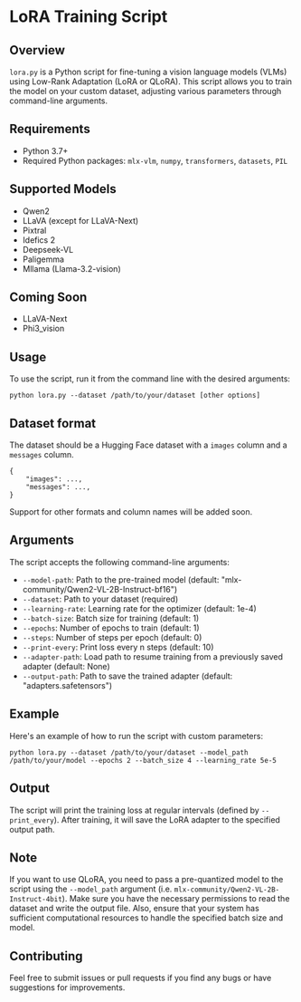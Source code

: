 # LoRA Training Script

## Overview

`lora.py` is a Python script for fine-tuning a vision language models (VLMs) using Low-Rank Adaptation (LoRA or QLoRA). This script allows you to train the model on your custom dataset, adjusting various parameters through command-line arguments.

## Requirements

- Python 3.7+
- Required Python packages: `mlx-vlm`, `numpy`, `transformers`, `datasets`, `PIL`

## Supported Models
- Qwen2
- LLaVA (except for LLaVA-Next)
- Pixtral
- Idefics 2
- Deepseek-VL
- Paligemma
- Mllama (Llama-3.2-vision)

## Coming Soon
- LLaVA-Next
- Phi3_vision

## Usage

To use the script, run it from the command line with the desired arguments:

```
python lora.py --dataset /path/to/your/dataset [other options]
```

## Dataset format

The dataset should be a Hugging Face dataset with a `images` column and a `messages` column.

```
{
    "images": ...,
    "messages": ...,
}
```

Support for other formats and column names will be added soon.

## Arguments

The script accepts the following command-line arguments:

- `--model-path`: Path to the pre-trained model (default: "mlx-community/Qwen2-VL-2B-Instruct-bf16")
- `--dataset`: Path to your dataset (required)
- `--learning-rate`: Learning rate for the optimizer (default: 1e-4)
- `--batch-size`: Batch size for training (default: 1)
- `--epochs`: Number of epochs to train (default: 1)
- `--steps`: Number of steps per epoch (default: 0)
- `--print-every`: Print loss every n steps (default: 10)
- `--adapter-path`: Load path to resume training from a previously saved adapter (default: None)
- `--output-path`: Path to save the trained adapter (default: "adapters.safetensors")

## Example

Here's an example of how to run the script with custom parameters:

```
python lora.py --dataset /path/to/your/dataset --model_path /path/to/your/model --epochs 2 --batch_size 4 --learning_rate 5e-5
```

## Output

The script will print the training loss at regular intervals (defined by `--print_every`). After training, it will save the LoRA adapter to the specified output path.

## Note

If you want to use QLoRA, you need to pass a pre-quantized model to the script using the `--model_path` argument (i.e. `mlx-community/Qwen2-VL-2B-Instruct-4bit`).
Make sure you have the necessary permissions to read the dataset and write the output file. Also, ensure that your system has sufficient computational resources to handle the specified batch size and model.

## Contributing

Feel free to submit issues or pull requests if you find any bugs or have suggestions for improvements.
